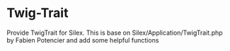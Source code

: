 # Twig-Trait

Provide TwigTrait for Silex. This is base on Silex/Application/TwigTrait.php by Fabien Potencier and add some helpful functions
